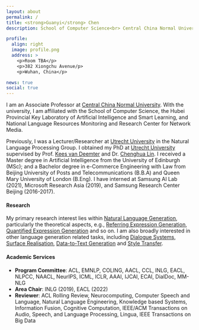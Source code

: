 ```yaml
---
layout: about
permalink: /
title: <strong>Guanyi</strong> Chen
description: School of Computer Science<br> Central China Normal University

profile:
  align: right
  image: profile.png
  address: >
    <p>Room TBA</p>
    <p>382 Xiongchu Avenue/p>
    <p>Wuhan, China</p>

news: true
social: true
---
```


I am an Associate Professor at [Central China Normal University](https://www.ccnu.edu.cn/). With the university, I am affiliated with the School of Computer Science, the Hubei Provincial Key Laboratory of Artificial Intelligence and Smart Learning, and National Language Resources Monitoring and Research Center for Network Media.

Previously, I was a Lecturer/Researcher at [Utrecht University](https://www.uu.nl/) in the Natural Language Processing Group. I obtained my PhD at [Utrecht University](https://www.uu.nl/) supervised by Prof. [Kees van Deemter](http://homepages.abdn.ac.uk/k.vdeemter/pages/) and Dr. [Chenghua Lin](https://chenghualin.wordpress.com/). I received a Master degree in Artificial Intelligence from the University of Edinburgh (MSc); and a Bachelor degree in e-Commerce Engineering with Law from Beijing University of Posts and Telecommunications (B.B.A) and Queen Mary University of London (B.Eng). I have interned at Samsung AI Lab (2021), Microsoft Research Asia (2019), and Samsung Research Center Beijing (2016-2017).

#### Research

My primary research interest lies within [Natural Language Generation](https://en.wikipedia.org/wiki/Natural_language_generation), particularly the theoretical aspects, e.g., [Referring Expression Generation](https://aclanthology.org/2020.inlg-1.33/), [Quantified Expression Generation](https://aclanthology.org/W19-8667/) and so on. I am also broadly interested in other language generation related tasks, including [Dialogue Systems](https://aclanthology.org/2020.inlg-1.26/), [Surface Realisation](https://aclanthology.org/W18-6506/), [Data-to-Text Generation](https://aclanthology.org/W19-8622/) and [Style Transfer](https://aclanthology.org/2020.emnlp-main.578/).

#### Academic Services

- **Program Committee**: ACL, EMNLP, COLING, AACL, CCL, INLG, EACL, NLPCC, NAACL, NeurIPS, ICML, ICLR, AAAI, IJCAI, ECAI, DialDoc, MM-NLG
- **Area Chair**: INLG (2019), EACL (2022)
- **Reviewer**: ACL Rolling Review, Neurocomputing, Computer Speech and Language, Natural Language Engineering, Knowledge based Systems, Information Fusion, Cognitive Computation, IEEE/ACM Transactions on Audio, Speech, and Language Processing, Lingua, IEEE Transactions on Big Data

